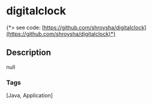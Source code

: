 # digitalclock
{*> see code: [https://github.com/shroysha/digitalclock](https://github.com/shroysha/digitalclock)*}

## Description
null

### Tags
[Java, Application]
